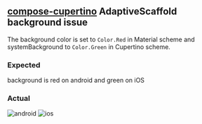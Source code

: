 ## [compose-cupertino](https://github.com/alexzhirkevich/compose-cupertino) AdaptiveScaffold background issue
The background color is set to `Color.Red` in Material scheme and systemBackground to `Color.Green` in Cupertino scheme. 
### Expected
background is red on android and green on iOS
### Actual
![android](https://github.com/overpas/sample-cupertino-adaptive-bug/assets/31508068/925ec7f8-b21e-4e5d-a224-4708bb75e84f)
![ios](https://github.com/overpas/sample-cupertino-adaptive-bug/assets/31508068/895cf9f8-1220-4714-b42d-8fef73ab2d45)
